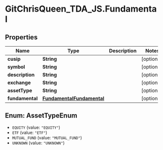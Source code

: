 # GitChrisQueen_TDA_JS.Fundamental

## Properties
Name | Type | Description | Notes
------------ | ------------- | ------------- | -------------
**cusip** | **String** |  | [optional] 
**symbol** | **String** |  | [optional] 
**description** | **String** |  | [optional] 
**exchange** | **String** |  | [optional] 
**assetType** | **String** |  | [optional] 
**fundamental** | [**FundamentalFundamental**](FundamentalFundamental.md) |  | [optional] 

<a name="AssetTypeEnum"></a>
## Enum: AssetTypeEnum

* `EQUITY` (value: `"EQUITY"`)
* `ETF` (value: `"ETF"`)
* `MUTUAL_FUND` (value: `"MUTUAL_FUND"`)
* `UNKNOWN` (value: `"UNKNOWN"`)

